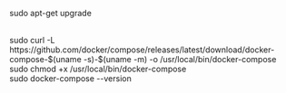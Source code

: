 sudo apt-get upgrade

<br>
sudo curl -L https://github.com/docker/compose/releases/latest/download/docker-compose-$(uname -s)-$(uname -m) -o /usr/local/bin/docker-compose
<br>
sudo chmod +x /usr/local/bin/docker-compose
<br>
sudo docker-compose --version
